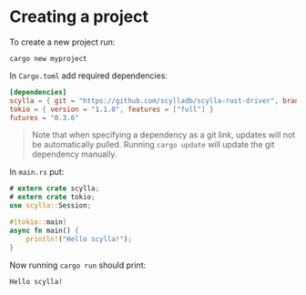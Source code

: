 # Creating a project

To create a new project run:
```shell
cargo new myproject
```

In `Cargo.toml` add required dependencies:
```toml
[dependencies]
scylla = { git = "https://github.com/scylladb/scylla-rust-driver", branch = "main" }
tokio = { version = "1.1.0", features = ["full"] }
futures = "0.3.6"
```
> Note that when specifying a dependency as a git link, updates will not be automatically pulled.
> Running `cargo update` will update the git dependency manually.

In `main.rs` put:
```rust
# extern crate scylla;
# extern crate tokio;
use scylla::Session;

#[tokio::main]
async fn main() {
    println!("Hello scylla!");
}
```

Now running `cargo run` should print:
```shell
Hello scylla!
```